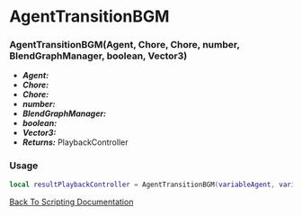 # AgentTransitionBGM

### AgentTransitionBGM(Agent, Chore, Chore, number, BlendGraphManager, boolean, Vector3)
- ***Agent:*** 
- ***Chore:*** 
- ***Chore:*** 
- ***number:*** 
- ***BlendGraphManager:*** 
- ***boolean:*** 
- ***Vector3:*** 
- ***Returns:*** PlaybackController

### Usage

```Lua
local resultPlaybackController = AgentTransitionBGM(variableAgent, variableChore, variableChore, variableNumber, variableBlendGraphManager, variableBoolean, variableVector3)
```


[Back To Scripting Documentation](../README.md)
